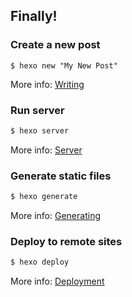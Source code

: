 ## Finally!

### Create a new post

```
$ hexo new "My New Post"
```

More info: [Writing][1]

### Run server

``` bash
$ hexo server
```

More info: [Server][2]

### Generate static files

``` bash
$ hexo generate
```

More info: [Generating][3]

### Deploy to remote sites

``` bash
$ hexo deploy
```

More info: [Deployment][4]

[1]:	https://hexo.io/docs/writing.html
[2]:	https://hexo.io/docs/server.html
[3]:	https://hexo.io/docs/generating.html
[4]:	https://hexo.io/docs/one-command-deployment.html